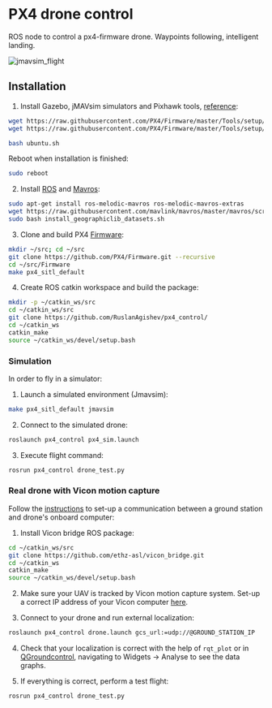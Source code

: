 # PX4 drone control
ROS node to control a px4-firmware drone. Waypoints following, intelligent landing.

![jmavsim_flight](https://github.com/RuslanAgishev/px4_control/blob/master/sim_flight.png)

## Installation
1. Install Gazebo, jMAVsim simulators and Pixhawk tools, [reference](https://dev.px4.io/master/en/setup/dev_env_linux_ubuntu.html):
```bash
wget https://raw.githubusercontent.com/PX4/Firmware/master/Tools/setup/ubuntu.sh
wget https://raw.githubusercontent.com/PX4/Firmware/master/Tools/setup/requirements.txt

bash ubuntu.sh
```
Reboot when installation is finished:
```bash
sudo reboot
```

2. Install [ROS](http://wiki.ros.org/ROS/Installation) and [Mavros](https://dev.px4.io/v1.9.0/en/ros/mavros_installation.html):
```bash
sudo apt-get install ros-melodic-mavros ros-melodic-mavros-extras
wget https://raw.githubusercontent.com/mavlink/mavros/master/mavros/scripts/install_geographiclib_datasets.sh
sudo bash install_geographiclib_datasets.sh
```
3. Clone and build PX4 [Firmware](https://dev.px4.io/v1.9.0/en/setup/building_px4.html):
```bash
mkdir ~/src; cd ~/src
git clone https://github.com/PX4/Firmware.git --recursive
cd ~/src/Firmware
make px4_sitl_default
```
4. Create ROS catkin workspace and build the package:
```bash
mkdir -p ~/catkin_ws/src
cd ~/catkin_ws/src
git clone https://github.com/RuslanAgishev/px4_control/
cd ~/catkin_ws
catkin_make
source ~/catkin_ws/devel/setup.bash
```

### Simulation
In order to fly in a simulator:

1. Launch a simulated environment (Jmavsim):
```bash
make px4_sitl_default jmavsim
```

2. Connect to the simulated drone:
```bash
roslaunch px4_control px4_sim.launch
```

3. Execute flight command:
```bash
rosrun px4_control drone_test.py
```

### Real drone with Vicon motion capture

Follow the [instructions](https://dev.px4.io/v1.9.0/en/companion_computer/pixhawk_companion.html) to set-up a communication between a ground station and drone's onboard computer:

1. Install Vicon bridge ROS package:
```bash
cd ~/catkin_ws/src
git clone https://github.com/ethz-asl/vicon_bridge.git
cd ~/catkin_ws
catkin_make
source ~/catkin_ws/devel/setup.bash
```

2. Make sure your UAV is tracked by Vicon motion capture system. Set-up a correct IP address of your Vicon computer [here](https://github.com/RuslanAgishev/px4_control/blob/master/launch/drone.launch#L9).

3. Connect to your drone and run external localization:
```bash
roslaunch px4_control drone.launch gcs_url:=udp://@GROUND_STATION_IP
```

4. Check that your localization is correct with the help of ```rqt_plot``` or in [QGroundcontrol](http://qgroundcontrol.com/), navigating to Widgets -> Analyse to see the data graphs.

5. If everything is correct, perform a test flight:
```bash
rosrun px4_control drone_test.py
```
